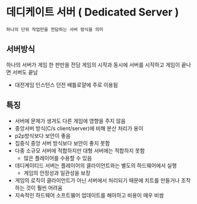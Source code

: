 # 데디케이트 서버 ( Dedicated Server )
    하나의 단위 작업만을 전담하는 서버 방식을 의미

## 서버방식
하나의 서버가 게임 한 판만을 전담
게임의 시작과 동시에 서버를 시작하고 게임이 끝나면 서버도 끝남

- 대전게임 인스턴스 던전 배틀로얄에 주로 이용됨

## 특징
- 서버에 문제가 생겨도 다른 게임에 영향을 주지 않음
- 중앙서버 방식(C/s client/server)에 비해 분산 처리가 용이
- p2p방식보다 보안이 좋음
- 집중식 중앙 서버 방식보다 보안이 좋지 못함
- 다중 소규모 서버에 적합하지만 대형 서버에는 적합하지 못함
    - 많은 플레이어를 수용할 수 있음
- 데디케이티드 서버는 플레이어의 클라이언트와는 별도의 하드웨어에서 실행
    - 게임의 안정성과 일관성을 보장
- 게임의 로직이 클라이언트가 아닌 서버에서 처리되기 때문에 치트를 만들거나 조작하는 것이 훨씬 어려움
- 지속적인 하드웨어 소프트웽어 업데이트를 해야하고 비용이 매우 비쌈